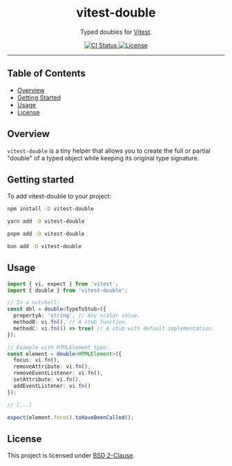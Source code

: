 <h1 align="center">vitest-double</h1>
<p align="center">
  Typed doubles for <a href="https://vitest.dev/">Vitest</a>.
</p>
<p align="center">
  <a href="https://github.com/gcoguiec/vitest-double/actions/workflows/ci.yml">
    <img src="https://img.shields.io/github/actions/workflow/status/gcoguiec/vitest-double/ci.yml?branch=main&label=ci&style=flat-square" alt="CI Status"/>
  </a>
  <a href="https://github.com/gcoguiec/vitest-double/blob/main/LICENSE.md">
    <img src="https://img.shields.io/github/license/gcoguiec/vitest-double?style=flat-square&label=License" alt="License"/>
  </a>
</p>

<hr>

## Table of Contents

- [Overview](#overview)
- [Getting Started](#getting-started)
- [Usage](#usage)
- [License](#license)

## Overview

`vitest-double` is a tiny helper that allows you to create the full or partial "double" of a typed object while keeping its original type signature.

## Getting started

To add vitest-double to your project:

```bash
npm install -D vitest-double
```

```bash
yarn add -D vitest-double
```

```bash
pnpm add -D vitest-double
```

```bash
bun add -D vitest-double
```

## Usage

```ts
import { vi, expect } from 'vitest';
import { double } from 'vitest-double';

// In a nutshell:
const dbl = double<TypeToStub>({
  propertyA: 'string', // Any scalar value.
  methodB: vi.fn(), // A stub function.
  methodC: vi.fn(() => true) // A stub with default implementation.
});

// Example with HTMLElement type:
const element = double<HTMLElement>({
  focus: vi.fn(),
  removeAttribute: vi.fn(),
  removeEventListener: vi.fn(),
  setAttribute: vi.fn(),
  addEventListener: vi.fn()
});

// [...]

expect(element.focus).toHaveBeenCalled();
```

## License

This project is licensed under [BSD 2-Clause](https://spdx.org/licenses/BSD-2-Clause.html).
